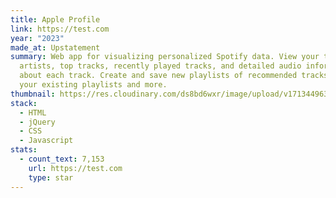 ```yaml
---
title: Apple Profile
link: https://test.com
year: "2023"
made_at: Upstatement
summary: Web app for visualizing personalized Spotify data. View your top
  artists, top tracks, recently played tracks, and detailed audio information
  about each track. Create and save new playlists of recommended tracks based on
  your existing playlists and more.
thumbnail: https://res.cloudinary.com/ds8bd6wxr/image/upload/v1713449636/project_gtmyym.png
stack:
  - HTML
  - jQuery
  - CSS
  - Javascript
stats:
  - count_text: 7,153
    url: https://test.com
    type: star
---
```

